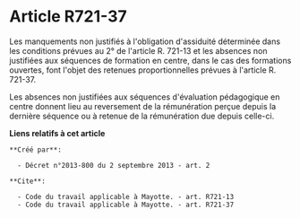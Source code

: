 # Article R721-37

Les manquements non justifiés à l'obligation d'assiduité déterminée dans les conditions prévues au 2° de l'article R. 721-13
et les absences non justifiées aux séquences de formation en centre, dans le cas des formations ouvertes, font l'objet des
retenues proportionnelles prévues à l'article R. 721-37. 

Les absences non justifiées aux séquences d'évaluation pédagogique en centre donnent lieu au reversement de la rémunération
perçue depuis la dernière séquence ou à retenue de la rémunération due depuis celle-ci.

**Liens relatifs à cet article**

	**Créé par**:

	  - Décret n°2013-800 du 2 septembre 2013 - art. 2

	**Cite**:

	  - Code du travail applicable à Mayotte. - art. R721-13
	  - Code du travail applicable à Mayotte. - art. R721-37
